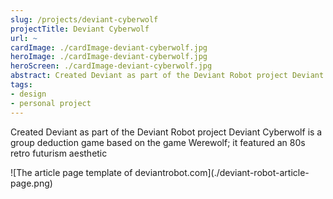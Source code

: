 ```yaml
---
slug: /projects/deviant-cyberwolf
projectTitle: Deviant Cyberwolf
url: ~
cardImage: ./cardImage-deviant-cyberwolf.jpg
heroImage: ./cardImage-deviant-cyberwolf.jpg
heroScreen: ./cardImage-deviant-cyberwolf.jpg
abstract: Created Deviant as part of the Deviant Robot project Deviant Cyberwolf is a group deduction game based on the game Werewolf; it featured an 80s retro futurism aesthetic.
tags:
- design
- personal project
---
```

Created Deviant as part of the Deviant Robot project Deviant Cyberwolf is a group deduction game based on the game Werewolf; it featured an 80s retro futurism aesthetic

<div class="left-image">
![The article page template of deviantrobot.com](./deviant-robot-article-page.png)
</div>
